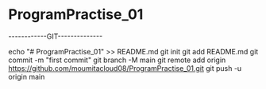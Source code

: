 # ProgramPractise_01

------------GIT--------------

echo "# ProgramPractise_01" >> README.md
git init
git add README.md
git commit -m "first commit"
git branch -M main
git remote add origin https://github.com/moumitacloud08/ProgramPractise_01.git
git push -u origin main
